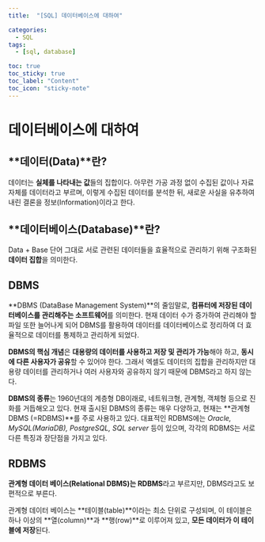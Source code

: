 ```yaml
---
title:  "[SQL] 데이터베이스에 대하여" 

categories:
  - SQL
tags:
  - [sql, database]

toc: true
toc_sticky: true
toc_label: "Content"
toc_icon: "sticky-note"
---
```


# 데이터베이스에 대하여

## **데이터(Data)**란?

데이터는 **실체를 나타내는 값**들의 집합이다. 아무런 가공 과정 없이 수집된 값이나 자료 자체를 데이터라고 부르며, 이렇게 수집된 데이터를 분석한 뒤, 새로운 사실을 유추하여 내린 결론을 정보(Information)이라고 한다. 

## **데이터베이스(Database)**란?

Data + Base 단어 그대로 서로 관련된 데이터들을 효율적으로 관리하기 위해 구조화된 **데이터 집합**을 의미한다. 

## **DBMS**

**DBMS (DataBase Management System)**의 줄임말로, **컴퓨터에 저장된 데이터베이스를 관리해주는 소프트웨어**를 의미한다. 현재 데이터 수가 증가하여 관리해야 할 파일 또한 늘어나게 되어 DBMS를 활용하여 데이터를 데이터베이스로 정리하여 더 효율적으로 데이터를 통제하고 관리하게 되었다. 

**DBMS의 핵심 개념**은 **대용량의 데이터를 사용하고 저장 및 관리가 가능**해야 하고, **동시에 다른 사용자가 공유**할 수 있어야 한다. 
그래서 엑셀도 데이터의 집합을 관리하지만 대용량 데이터를 관리하거나 여러 사용자와 공유하지 않기 때문에 DBMS라고 하지 않는다. 

**DBMS의 종류**는 1960년대의 계층형 DB이래로, 네트워크형, 관계형, 객체형 등으로 진화를 거듭해오고 있다. 현재 출시된 DBMS의 종류는 매우 다양하고, 현재는 **관계형 DBMS (=RDBMS)**를 주로 사용하고 있다. 대표적인 RDBMS에는 *Oracle, MySQL(MariaDB), PostgreSQL, SQL server* 등이 있으며, 각각의 RDBMS는 서로 다른 특징과 장단점을 가지고 있다. 

## **RDBMS**

**관계형 데이터 베이스(Relational DBMS)는 RDBMS**라고 부르지만, DBMS라고도 보편적으로 부른다.

관계형 데이터 베이스는 **테이블(table)**이라는 최소 단위로 구성되며, 이 테이블은 하나 이상의 **열(column)**과 **행(row)**로 이루어져 있고, **모든 데이터가 이 테이블에 저장**된다.
